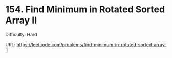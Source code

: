 # 154. Find Minimum in Rotated Sorted Array II

Difficulty: Hard

URL: https://leetcode.com/problems/find-minimum-in-rotated-sorted-array-ii


